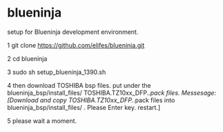 # blueninja

setup for Blueninja development environment.

1  git clone https://github.com/elifes/blueninja.git

2  cd blueninja

3  sudo sh setup_blueninja_1390.sh

4  then download TOSHIBA bsp files.
 put under the blueninja_bsp/install_files/ TOSHIBA.TZ10xx_DFP.*.pack files.
 Messesage:
  [Download and copy TOSHIBA.TZ10xx_DFP.*.pack files into blueninja_bsp/install_files/
. Please Enter key. restart.]
 
5  please wait a moment.


